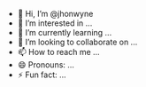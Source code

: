 - 👋 Hi, I’m @jhonwyne
- 👀 I’m interested in ...
- 🌱 I’m currently learning ...
- 💞️ I’m looking to collaborate on ...
- 📫 How to reach me ...
- 😄 Pronouns: ...
- ⚡ Fun fact: ...

<!---
jhonwyne/jhonwyne is a ✨ special ✨ repository because its `README.md` (this file) appears on your GitHub profile.
You can click the Preview link to take a look at your changes.
--->
